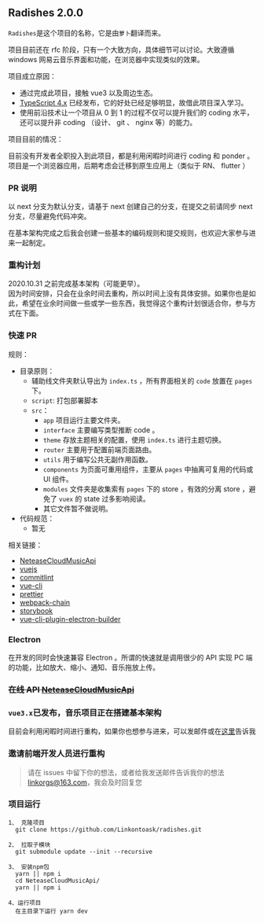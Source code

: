 ## Radishes 2.0.0

`Radishes`是这个项目的名称，它是由`萝卜`翻译而来。

项目目前还在 rfc 阶段，只有一个大致方向，具体细节可以讨论。大致遵循 windows 网易云音乐界面和功能，在浏览器中实现类似的效果。

项目成立原因：

- 通过完成此项目，接触 vue3 以及周边生态。
- [TypeScript 4.x](https://github.com/Microsoft/TypeScript) 已经发布，它的好处已经足够明显，故借此项目深入学习。
- 使用前沿技术让一个项目从 0 到 1 的过程不仅可以提升我们的 coding 水平，还可以提升非 coding （设计、 git 、 nginx 等）的能力。

项目目前的情况：

目前没有开发者全职投入到此项目，都是利用闲暇时间进行 coding 和 ponder 。  
项目是一个浏览器应用，后期考虑会迁移到原生应用上（类似于 RN、 flutter ）

### PR 说明

以 next 分支为默认分支，请基于 next 创建自己的分支，在提交之前请同步 next 分支，尽量避免代码冲突。

在基本架构完成之后我会创建一些基本的编码规则和提交规则，也欢迎大家参与进来一起制定。

### 重构计划

2020.10.31 之前完成基本架构（可能更早）。  
因为时间安排，只会在业余时间去重构，所以时间上没有具体安排。如果你也是如此，希望在业余时间做一些或学一些东西，我觉得这个重构计划很适合你，参与方式在下面。

### 快速 PR

规则：

- 目录原则：
  - 辅助线文件夹默认导出为 `index.ts` ，所有界面相关的 `code` 放置在 `pages` 下。
  - `script`: 打包部署脚本
  - `src`：
    - `app` 项目运行主要文件夹。
    - `interface` 主要编写类型推断 code 。
    - `theme` 存放主题相关的配置，使用 `index.ts` 进行主题切换。
    - `router` 主要用于配置前端页面路由。
    - `utils` 用于编写公共无副作用函数。
    - `components` 为页面可重用组件，主要从 `pages` 中抽离可复用的代码或 UI 组件。
    - `modules` 文件夹是收集索有 `pages` 下的 store ，有效的分离 store ，避免了 `vuex` 的 state 过多影响阅读。
    - 其它文件暂不做说明。
- 代码规范：
  - 暂无

相关链接：

- [NeteaseCloudMusicApi](https://github.com/Binaryify/NeteaseCloudMusicApi)
- [vuejs](https://v3.vuejs.org/)
- [commitlint](https://commitlint.js.org/#/)
- [vue-cli](https://cli.vuejs.org/zh/)
- [prettier](https://prettier.io/)
- [webpack-chain](https://github.com/neutrinojs/webpack-chain#getting-started)
- [storybook](https://github.com/storybookjs/storybook/tree/next/app/vue)
- [vue-cli-plugin-electron-builder](https://github.com/nklayman/vue-cli-plugin-electron-builder)

### Electron

在开发的同时会快速兼容 Electron 。所谓的快速就是调用很少的 API 实现 PC 端的功能，比如放大、缩小、通知、音乐拖放上传。

### ~~在线 API [NeteaseCloudMusicApi](https://music.linkorg.club/)~~

### `vue3.x`已发布，音乐项目正在搭建基本架构

目前会利用闲暇时间进行重构，如果你也想参与进来，可以发邮件或在[这里](https://github.com/Linkontoask/radishes/issues/6)告诉我

### 邀请前端开发人员进行重构

> 请在 issues 中留下你的想法，或者给我发送邮件告诉我你的想法 [linkorgs@163.com](linkorgs@163.com)，我会及时回复您

### 项目运行

```
1、 克隆项目
  git clone https://github.com/Linkontoask/radishes.git

2、 拉取子模块
  git submodule update --init --recursive

3、 安装npm包
  yarn || npm i
  cd NeteaseCloudMusicApi/
  yarn || npm i

4、运行项目
  在主目录下运行 yarn dev
```
